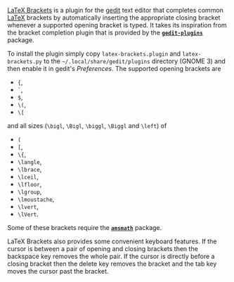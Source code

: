 [LaTeX Brackets][1] is a plugin for the [gedit][2] text editor that completes
common [LaTeX][3] brackets by automatically inserting the appropriate closing
bracket whenever a supported opening bracket is typed. It takes its inspiration
from the bracket completion plugin that is provided by the
[**`gedit-plugins`**][4] package.

To install the plugin simply copy `latex-brackets.plugin` and
`latex-brackets.py` to the `~/.local/share/gedit/plugins` directory (GNOME 3)
and then enable it in gedit's _Preferences_. The supported opening brackets are

* `{`,
* `` ` ``,
* `$`,
* `\(`,
* `\[`

and all sizes (`\bigl`, `\Bigl`, `\biggl`, `\Biggl` and `\left`) of

* `(`
* `[`,
* `\{`,
* `\langle`,
* `\lbrace`,
* `\lceil`,
* `\lfloor`,
* `\lgroup`,
* `\lmoustache`,
* `\lvert`,
* `\lVert`.

Some of these brackets require the [**`amsmath`**][5] package.

LaTeX Brackets also provides some convenient keyboard features. If the cursor is
between a pair of opening and closing brackets then the backspace key removes
the whole pair. If the cursor is directly before a closing bracket then the
delete key removes the bracket and the tab key moves the cursor past the
bracket.

[1]: https://github.com/dwilding/latex-brackets
[2]: http://projects.gnome.org/gedit/
[3]: http://www.latex-project.org/
[4]: https://live.gnome.org/GeditPlugins
[5]: http://www.ctan.org/pkg/amsmath
